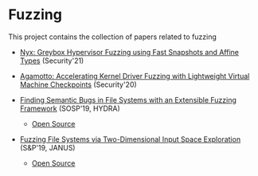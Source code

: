 # Fuzzing

This project contains the collection of papers related to fuzzing

- [Nyx: Greybox Hypervisor Fuzzing using Fast Snapshots and Affine Types](https://www.usenix.org/system/files/sec21summer_schumilo.pdf) (Security'21)

- [Agamotto: Accelerating Kernel Driver Fuzzing with Lightweight Virtual Machine Checkpoints](https://www.usenix.org/system/files/sec20-song.pdf) (Security'20)

- [Finding Semantic Bugs in File Systems with an Extensible Fuzzing Framework](https://taesoo.kim/pubs/2019/kim:hydra.pdf) (SOSP'19, HYDRA)
   - [Open Source](https://github.com/sslab-gatech/hydra)

- [Fuzzing File Systems via Two-Dimensional Input Space Exploration](https://taesoo.kim/pubs/2019/xu:janus.pdf) (S&P'19, JANUS)
   - [Open Source](https://github.com/sslab-gatech/janus)
